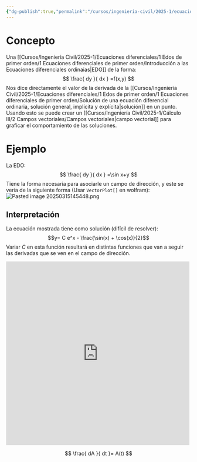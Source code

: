 ```yaml
---
{"dg-publish":true,"permalink":"/cursos/ingenieria-civil/2025-1/ecuaciones-diferenciales/1-edos-de-primer-orden/1-ecuaciones-diferenciales-de-primer-orden/campos-de-direccion-e-isoclinas/","tags":["I1MAT1640"]}
---
```


# Concepto
Una [[Cursos/Ingeniería Civil/2025-1/Ecuaciones diferenciales/1 Edos de primer orden/1 Ecuaciones diferenciales de primer orden/Introducción a las Ecuaciones diferenciales ordinaias\|EDO]] de la forma:
$$
\frac{ dy }{ dx } =f(x,y)
$$
Nos dice directamente el valor de la derivada de la [[Cursos/Ingeniería Civil/2025-1/Ecuaciones diferenciales/1 Edos de primer orden/1 Ecuaciones diferenciales de primer orden/Solución de una ecuación diferencial ordinaria, solución general, implícita y explícita\|solución]] en un punto. Usando esto se puede crear un [[Cursos/Ingeniería Civil/2025-1/Cálculo III/2 Campos vectoriales/Campos vectoriales\|campo vectorial]] para graficar el comportamiento de las soluciones.
# Ejemplo
La EDO:
$$
\frac{ dy }{ dx } =\sin x+y
$$
Tiene la forma necesaria para asociarle un campo de dirección, y este se vería de la siguiente forma (Usar `VectorPlot[]` en wolfram):
![Pasted image 20250315145448.png](/img/user/Cursos/Ingenier%C3%ADa%20Civil/2025-1/Ecuaciones%20diferenciales/1%20Edos%20de%20primer%20orden/1%20Ecuaciones%20diferenciales%20de%20primer%20orden/attachments/Pasted%20image%2020250315145448.png)
## Interpretación
La ecuación mostrada tiene como solución (difícil de resolver):
$$y= C e^x - \frac{\sin(x) + \cos(x)}{2}$$
Variar $C$ en esta función resultará en distintas funciones que van a seguir las derivadas que se ven en el campo de dirección.
<iframe width='500' height='500' src='https://www.wolframcloud.com/obj/d56cd282-bfc0-4199-9147-160e1fd4914d' frameborder='0'></iframe>

$$
\frac{ dA }{ dt }=  A(t) 
$$